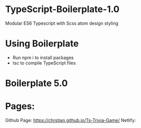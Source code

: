 # TypeScript-Boilerplate-1.0

Modular ES6 Typescript with Scss atom design styling

# Using Boilerplate

- Run npm i to install packages
- tsc to compile TypeScript files

# Boilerplate 5.0

# Pages:

Github Page:
https://chrstjan.github.io/Ts-Trivia-Game/
Netlify:
